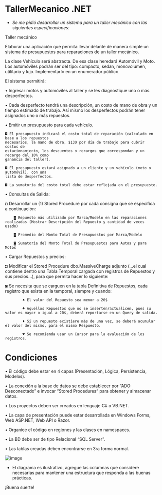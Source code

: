 # TallerMecanico .NET

* _Se me pidió desarrollar un sistema para un taller mecánico con las siguientes especificaciones:_

Taller mecánico

Elaborar una aplicación que permita llevar delante de manera simple un sistema de presupuestos para 
reparaciones de un taller mecánico.

La clase Vehículo será abstracta. De esa clase heredará Automóvil y Moto. Los automóviles podrán ser del tipo: compacto, sedan, monovolumen, utilitario y lujo. Implementarlo en un enumerador público. 

El sistema permitirá: 

  • Ingresar motos y automóviles al taller y se les diagnostique uno o más desperfectos.
  
  • Cada desperfecto tendrá una descripción, un costo de mano de obra y un tiempo estimado de 
  trabajo. Así mismo los desperfectos podrán tener asignados uno o más repuestos. 
  
  • Emitir un presupuesto para cada vehículo. 
  
    ◘ El presupuesto indicará el costo total de reparación (calculado en base a los repuestos 
    necesarios, la mano de obra, $130 por día de trabajo para cubrir costos de 
    estacionamiento, los descuentos o recargos que correspondan y un recargo del 10% como 
    ganancia del taller). 
    
    ◘ El presupuesto estará asignado a un cliente y un vehículo (moto o automóvil), con una 
    lista de desperfectos. 
    
    ◘ La sumatoria del costo total debe estar reflejada en el presupuesto. 
 
  • Consultas de Salida:
 
  ◘ Desarrollar un (1) Stored Procedure por cada consigna que se especifica a continuación: 
    
        ◙ Repuesto más utilizado por Marca/Modelo en las reparaciones realizadas (Mostrar Descripción del Repuesto y cantidad de veces usado) 
        
        ◙ Promedio del Monto Total de Presupuestos por Marca/Modelo 
        
        ◙ Sumatoria del Monto Total de Presupuestos para Autos y para Motos 
        
  • Cargar Repuestos y precios:
  
  ◘ Modificar el Stored Procedure dbo.MassiveCharge adjunto (…el cual contiene dentro una Tabla Temporal cargada con registros de Repuestos y sus precios…), para que permita hacer lo siguiente:
    
  ◙ Se necesita que se carguen en la tabla Definitiva de Repuestos, cada registro que exista en la temporal, siempre y cuando: 
        
            ♠ El valor del Repuesto sea menor a 20$ 
            
            ♣ Aquellos Repuestos que no se inserten/actualicen, pues su valor es mayor o igual a 20$, deberá reportarse en un Query de salida. 
            
            ♦ Si un repuesto existiere más de una vez, se deberá acumular el valor del mismo, para el mismo Respuesto. 
            
            ♥ Se recomienda usar un Cursor para la evaluación de los registros. 
 
# Condiciones 

  • El código debe estar en 4 capas (Presentación, Lógica, Persistencia, Modelos). 
  
  • La conexión a la base de datos se debe establecer por “ADO Desconectado” e invocar “Stored Procedures” para obtener y almacenar datos. 
  
  • Los proyectos deben ser creados en lenguaje C# o VB.NET. 
  
  • La capa de presentación puede estar desarrollada en Windows Forms, Web ASP.NET, Web API o Razor. 
  
  • Organice el código en regiones y las clases en namespaces. 
  
  • La BD debe ser de tipo Relacional “SQL Server”. 
  
  • Las tablas creadas deben encontrarse en 3ra forma normal.
  
  ![image](https://github.com/KarouB/TallerMecanico/assets/121650130/e0fba32a-de82-4015-985b-536ddcd65bc5)

  
  
* El diagrama es ilustrativo, agregue las columnas que considere necesarias para mantener una estructura que responda a las 
buenas prácticas. 

¡Buena suerte!
